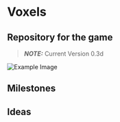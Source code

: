 # Voxels
## Repository for the game
> **_NOTE:_** Current Version 0.3d

![Example Image](Captur.png)

## Milestones


## Ideas
